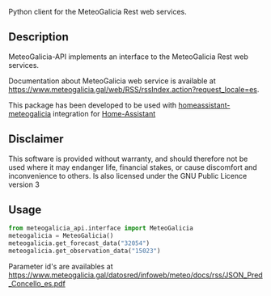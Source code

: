 
Python client for the MeteoGalicia Rest web services.

Description
-----------

MeteoGalicia-API implements an interface to the MeteoGalicia Rest web services.

Documentation about MeteoGalicia web service is available at https://www.meteogalicia.gal/web/RSS/rssIndex.action?request_locale=es.

This package has been developed to be used with  [homeassistant-meteogalicia](https://github.com/Danieldiazi/homeassistant-meteogalicia)  integration for [Home-Assistant](https://home-assistant.io/)

Disclaimer
----------

This software is provided without warranty, and should therefore not be used where it may endanger life, financial stakes, or cause discomfort and inconvenience to others. Is also licensed under the GNU Public Licence version 3

Usage
-----

```python
from meteogalicia_api.interface import MeteoGalicia
meteogalicia = MeteoGalicia()
meteogalicia.get_forecast_data("32054")
meteogalicia.get_observation_data("15023")
```

Parameter id's are availables at https://www.meteogalicia.gal/datosred/infoweb/meteo/docs/rss/JSON_Pred_Concello_es.pdf 